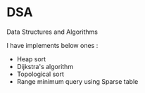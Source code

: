 # DSA
Data Structures and Algorithms 

I have implements below ones :

- Heap sort
- Dijkstra's algorithm
- Topological sort
- Range minimum query using Sparse table
